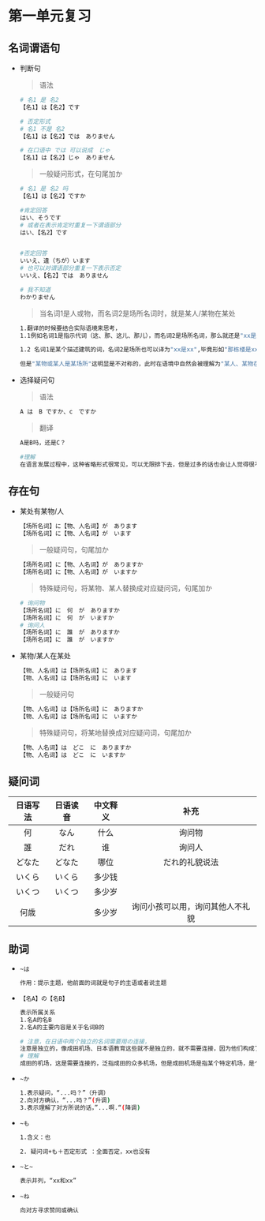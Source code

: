 # 第一单元复习

## 名词谓语句

* 判断句

  >语法

  ```sh
  # 名1 是 名2
  【名1】は【名2】です
  
  # 否定形式
  # 名1 不是 名2
  【名1】は【名2】では　ありません
  
  # 在口语中 では 可以说成　じゃ
  【名1】は【名2】じゃ　ありません
  ```

  >一般疑问形式，在句尾加か

  ```sh
  # 名1 是 名2 吗
  【名1】は【名2】ですか
  
  #肯定回答
  はい、そうです
  # 或者在表示肯定时重复一下谓语部分
  はい、【名2】です
  
  
  #否定回答
  いいえ、違（ちが）います
  # 也可以对谓语部分重复一下表示否定
  いいえ、【名2】では　ありません
  
  # 我不知道
  わかりません
  ```

  >当名词1是人或物，而名词2是场所名词时，就是某人/某物在某处

  ```sh
  1.翻译的时候要结合实际语境来思考，
  1.1例如名词1是指示代词（这、那、这儿、那儿），而名词2是场所名词，那么就还是"xx是xx"，毕竟"这里是xx场所"是可以接受的一种表达。
  
  1.2 名词1是某个描述建筑的词，名词2是场所也可以译为"xx是xx",毕竟形如"那栋楼是xx场所"也是可行的。
  
  但是"某物或某人是某场所"这明显是不对称的，此时在语境中自然会被理解为"某人、某物在某处"，实际上语言就是沟通的工具，它表达清楚了含义，就被人接受了
  ```

* 选择疑问句

  >语法

  ```sh
  A は　B ですか、c　ですか
  ```

  >翻译

  ```sh
  A是B吗，还是C？
  
  #理解
  在语言发展过程中，这种省略形式很常见，可以无限排下去，但是过多的话也会让人觉得很不礼貌，感觉你不知道提问重点
  ```

## 存在句

* 某处有某物/人

  ```sh
  【场所名词】に【物、人名词】が　あります
  【场所名词】に【物、人名词】が　います
  ```

  >一般疑问句，句尾加か

  ```sh
  【场所名词】に【物、人名词】が　ありますか
  【场所名词】に【物、人名词】が　いますか
  ```

  >特殊疑问句，将某物、某人替换成对应疑问词，句尾加か

  ```sh
  # 询问物
  【场所名词】に　何　が　ありますか
  【场所名词】に　何　が　いますか
  # 询问人
  【场所名词】に　誰　が　ありますか
  【场所名词】に　誰　が　いますか
  ```

* 某物/某人在某处

  ```sh
  【物、人名词】は【场所名词】に　あります
  【物、人名词】は【场所名词】に　います
  ```

  >一般疑问句

  ```sh
  【物、人名词】は【场所名词】に　ありますか
  【物、人名词】は【场所名词】に　いますか
  ```

  >特殊疑问句，将某地替换成对应疑问词，句尾加か

  ```sh
  【物、人名词】は　どこ　に　ありますか
  【物、人名词】は　どこ　に　いますか
  ```

## 疑问词

| 日语写法 | 日语读音 | 中文释义 |               补充               |
| :------: | :------: | :------: | :------------------------------: |
|    何    |   なん   |   什么   |              询问物              |
|    誰    |   だれ   |    谁    |              询问人              |
|  どなた  |  どなた  |   哪位   |          だれ的礼貌说法          |
|  いくら  |  いくら  |  多少钱  |                                  |
|  いくつ  |  いくつ  |  多少岁  |                                  |
|   何歳   |          |  多少岁  | 询问小孩可以用，询问其他人不礼貌 |

## 助词

* `~は`

  ```sh
  作用：提示主题，他前面的词就是句子的主语或者说主题
  ```

* `【名A】の【名B】`

  ```sh
  表示所属关系
  1.名A的名B
  2.名A的主要内容是关于名词B的
  
  # 注意，在日语中两个独立的名词需要用の连接，
  注意是独立的，像成田机场、日本语教育这些就不是独立的，就不需要连接，因为他们构成了新名词
  # 理解
  成田的机场，这是需要连接的，泛指成田的众多机场，但是成田机场是指某个特定机场，是个新的独立名词
  ```

* `~か`

  ```sh
  1.表示疑问，“...吗？”（升调）
  2.向对方确认，“...吗？”(升调)
  3.表示理解了对方所说的话，”...啊.“(降调)
  ```

* `~も`

  ```sh
  1.含义：也
  
  2. 疑问词+も＋否定形式 ：全面否定，xx也没有
  ```

* `~と~`

  ```sh
  表示并列，“xx和xx”
  ```

* `~ね`

  ```sh
  向对方寻求赞同或确认
  ```

  
